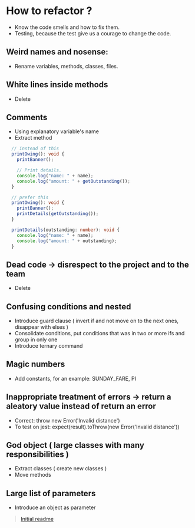 # How to refactor ?
- Know the code smells and how to fix them.
- Testing, because the test give us a courage to change the code.

## Weird names and nosense:
- Rename variables, methods, classes, files.

## White lines inside methods
- Delete

## Comments
- Using explanatory variable's name
- Extract method
```ts
  // instead of this
  printOwing(): void {
    printBanner();

    // Print details.
    console.log("name: " + name);
    console.log("amount: " + getOutstanding());
  }

  // prefer this
  printOwing(): void {
    printBanner();
    printDetails(getOutstanding());
  }

  printDetails(outstanding: number): void {
    console.log("name: " + name);
    console.log("amount: " + outstanding);
  }
```

## Dead code -> disrespect to the project and to the team
- Delete

## Confusing conditions and nested
- Introduce guard clause ( invert if and not move on to the next ones, disappear with elses )
- Consolidate conditions, put conditions that was in two or more ifs and group in only one
- Introduce ternary command

## Magic numbers
- Add constants, for an example: SUNDAY_FARE, PI

## Inappropriate treatment of errors -> return a aleatory value instead of return an error
- Correct: throw new Error('Invalid distance')
- To test on jest: expect(result).toThrow(new Error('Invalid distance'))

## God object ( large classes with many responsibilities )
- Extract classes ( create new classes )
- Move methods

## Large list of parameters
- Introduce an object as parameter

> [Initial readme](readme.md)
